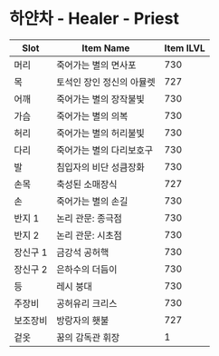 #  하얀차 -  Healer -  Priest

| Slot | Item Name | Item ILVL |
|------|-----------|-----------|
| 머리 | 죽어가는 별의 면사포 | 730 |
| 목 | 토석인 장인 정신의 아뮬렛 | 727 |
| 어깨 | 죽어가는 별의 장작불빛 | 730 |
| 가슴 | 죽어가는 별의 의복 | 730 |
| 허리 | 죽어가는 별의 허리불빛 | 730 |
| 다리 | 죽어가는 별의 다리보호구 | 730 |
| 발 | 침입자의 비단 성큼장화 | 730 |
| 손목 | 축성된 소매장식 | 727 |
| 손 | 죽어가는 별의 손길 | 730 |
| 반지 1 | 논리 관문: 종극점 | 730 |
| 반지 2 | 논리 관문: 시초점 | 730 |
| 장신구 1 | 금강석 공허핵 | 730 |
| 장신구 2 | 은하수의 더듬이 | 730 |
| 등 | 레시 붕대 | 730 |
| 주장비 | 공허유리 크리스 | 730 |
| 보조장비 | 방랑자의 횃불 | 727 |
| 겉옷 | 꿈의 감독관 휘장 | 1 |
